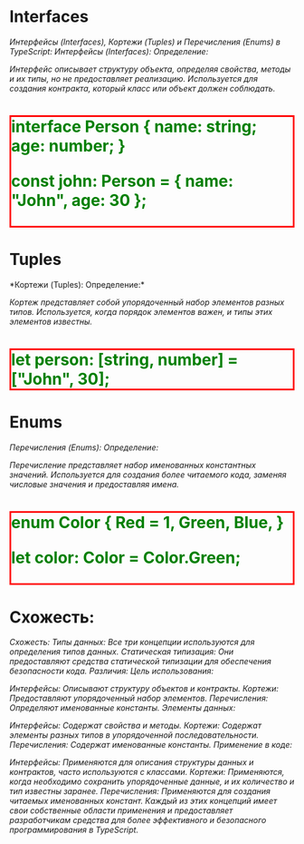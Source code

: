 <h1>Interfaces</h1>

*Интерфейсы (Interfaces), Кортежи (Tuples) и Перечисления (Enums) в TypeScript:
Интерфейсы (Interfaces):
Определение:*

*Интерфейс описывает структуру объекта, определяя свойства, методы и их типы, но не предоставляет реализацию.
Используется для создания контракта, который класс или объект должен соблюдать.*


<h1 style="border:3px solid red;color:green">interface Person {
  name: string;
  age: number;
}

const john: Person = { name: "John", age: 30 };</h1>



<h1>Tuples</h1>
*Кортежи (Tuples):
Определение:*

*Кортеж представляет собой упорядоченный набор элементов разных типов.
Используется, когда порядок элементов важен, и типы этих элементов известны.*


<h1 style="border:3px solid red;color:green">let person: [string, number] = ["John", 30];</h1>



<h1>Enums</h1>

*Перечисления (Enums):
Определение:*

*Перечисление представляет набор именованных константных значений.
Используется для создания более читаемого кода, заменяя числовые значения и предоставляя имена.*


<h1 style="border:3px solid red;color:green">enum Color {
  Red = 1,
  Green,
  Blue,
}

let color: Color = Color.Green;</h1>


<h1>Схожесть:</h1>


*Схожесть:
Типы данных: Все три концепции используются для определения типов данных.
Статическая типизация: Они предоставляют средства статической типизации для обеспечения безопасности кода.
Различия:
Цель использования:*

*Интерфейсы: Описывают структуру объектов и контракты.
Кортежи: Предоставляют упорядоченный набор элементов.
Перечисления: Определяют именованные константы.
Элементы данных:*

*Интерфейсы: Содержат свойства и методы.
Кортежи: Содержат элементы разных типов в упорядоченной последовательности.
Перечисления: Содержат именованные константы.
Применение в коде:*

*Интерфейсы: Применяются для описания структуры данных и контрактов, часто используются с классами.
Кортежи: Применяются, когда необходимо сохранить упорядоченные данные, и их количество и тип известны заранее.
Перечисления: Применяются для создания читаемых именованных констант.
Каждый из этих концепций имеет свои собственные области применения и предоставляет разработчикам средства для более эффективного и безопасного программирования в TypeScript.*